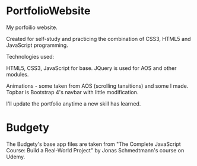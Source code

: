 # PortfolioWebsite
My porfoilio website. 

Created for self-study and practicing the combination of CSS3, HTML5 and JavaScript programming.

Technologies used:

HTML5, CSS3, JavaScript for base.
JQuery is used for AOS and other modules.

Animations - some taken from AOS (scrolling tansitions) and some I made.
Topbar is Bootstrap 4's navbar with little modification.

I'll update the portfolio anytime a new skill has learned.


# Budgety
The Budgety's base app files are taken from "The Complete JavaScript Course: Build a Real-World Project" by 
Jonas Schmedtmann's course on Udemy.


